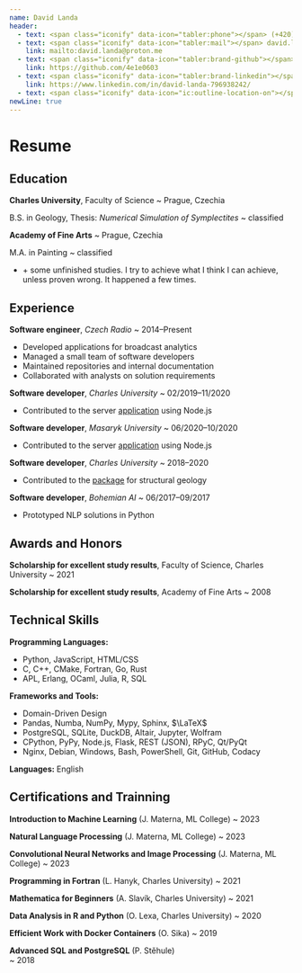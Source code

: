```yaml
---
name: David Landa
header:
  - text: <span class="iconify" data-icon="tabler:phone"></span> (+420) 607 479 148
  - text: <span class="iconify" data-icon="tabler:mail"></span> david.landa@proton.me
    link: mailto:david.landa@proton.me
  - text: <span class="iconify" data-icon="tabler:brand-github"></span> GitHub
    link: https://github.com/4e1e0603
  - text: <span class="iconify" data-icon="tabler:brand-linkedin"></span> LinkedIn
    link: https://www.linkedin.com/in/david-landa-796938242/
  - text: <span class="iconify" data-icon="ic:outline-location-on"></span>Prague, Czechia
newLine: true
---
```

<!-- https://ohmycv.app/ -->

# Resume

## Education

**Charles University**, Faculty of Science
  ~ Prague, Czechia

B.S. in Geology, Thesis: *Numerical Simulation of Symplectites*
  ~ classified

**Academy of Fine Arts**
  ~ Prague, Czechia

M.A. in Painting
  ~ classified

- \+ some unfinished studies. I try to achieve what I think I can achieve, unless proven wrong. It happened a few times.

## Experience

**Software engineer**, *Czech Radio*
  ~ 2014–Present

- Developed applications for broadcast analytics
- Managed a small team of software developers
- Maintained repositories and internal documentation
- Collaborated with analysts on solution requirements

**Software developer**, *Charles University*
  ~ 02/2019–11/2020

- Contributed to the server [application](https://uniq.flu.cas.cz) using Node.js

**Software developer**, *Masaryk University*
  ~ 06/2020–10/2020

- Contributed to the server [application](https://github.com/DISSINET/InkVisitor) using Node.js

**Software developer**,  *Charles University*
  ~ 2018–2020

- Contributed to the [package](https://github.com/ondrolexa/apsg) for structural geology

**Software developer**, *Bohemian AI*
  ~ 06/2017–09/2017

- Prototyped NLP solutions in Python

## Awards and Honors

**Scholarship for excellent study results**, Faculty of Science, Charles University
  ~ 2021

**Scholarship for excellent study results**, Academy of Fine Arts
  ~ 2008

## Technical Skills

**Programming Languages:**

- <span class="iconify" data-icon="vscode-icons:file-type-python"></span>Python, JavaScript, HTML/CSS
- C, C++, CMake, Fortran, Go, Rust
- APL, Erlang, OCaml, Julia, R, SQL

**Frameworks and Tools:**

- Domain-Driven Design
- Pandas, Numba, NumPy, Mypy, Sphinx, $\LaTeX$ 
- PostgreSQL, SQLite, DuckDB, Altair, Jupyter, Wolfram
- CPython, PyPy, Node.js, Flask, REST (JSON), RPyC, Qt/PyQt
- Nginx, Debian, Windows, Bash, PowerShell, Git, GitHub, Codacy

**Languages:** English

## Certifications and Trainning

**Introduction to Machine Learning** (J. Materna, ML College)
  ~ 2023

**Natural Language Processing** (J. Materna, ML College)
  ~ 2023

**Convolutional Neural Networks and Image Processing** (J. Materna, ML College)
  ~ 2023

**Programming in Fortran** (L. Hanyk, Charles University)
  ~ 2021

**Mathematica for Beginners** (A. Slavík, Charles University)
  ~ 2021 

**Data Analysis in R and Python** (O. Lexa, Charles University)
  ~ 2020

**Efficient Work with Docker Containers** (O. Sika)
  ~ 2019

**Advanced SQL and PostgreSQL** (P. Stěhule)  
  ~ 2018
  